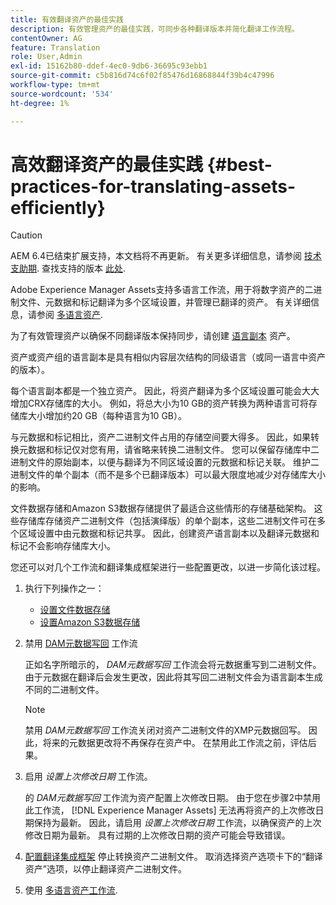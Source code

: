 ```yaml
---
title: 有效翻译资产的最佳实践
description: 有效管理资产的最佳实践，可同步各种翻译版本并简化翻译工作流程。
contentOwner: AG
feature: Translation
role: User,Admin
exl-id: 15162b80-ddef-4ec0-9db6-36695c93ebb1
source-git-commit: c5b816d74c6f02f85476d16868844f39b4c47996
workflow-type: tm+mt
source-wordcount: '534'
ht-degree: 1%

---
```


# 高效翻译资产的最佳实践 {#best-practices-for-translating-assets-efficiently}

>[!CAUTION]
>
>AEM 6.4已结束扩展支持，本文档将不再更新。 有关更多详细信息，请参阅 [技术支助期](https://helpx.adobe.com/cn/support/programs/eol-matrix.html). 查找支持的版本 [此处](https://experienceleague.adobe.com/docs/).

Adobe Experience Manager Assets支持多语言工作流，用于将数字资产的二进制文件、元数据和标记翻译为多个区域设置，并管理已翻译的资产。 有关详细信息，请参阅 [多语言资产](multilingual-assets.md).

为了有效管理资产以确保不同翻译版本保持同步，请创建 [语言副本](preparing-assets-for-translation.md) 资产。

资产或资产组的语言副本是具有相似内容层次结构的同级语言（或同一语言中资产的版本）。

每个语言副本都是一个独立资产。 因此，将资产翻译为多个区域设置可能会大大增加CRX存储库的大小。 例如，将总大小为10 GB的资产转换为两种语言可将存储库大小增加约20 GB（每种语言为10 GB）。

与元数据和标记相比，资产二进制文件占用的存储空间要大得多。 因此，如果转换元数据和标记仅对您有用，请省略来转换二进制文件。 您可以保留存储库中二进制文件的原始副本，以便与翻译为不同区域设置的元数据和标记关联。 维护二进制文件的单个副本（而不是多个已翻译版本）可以最大限度地减少对存储库大小的影响。

文件数据存储和Amazon S3数据存储提供了最适合这些情形的存储基础架构。 这些存储库存储资产二进制文件（包括演绎版）的单个副本，这些二进制文件可在多个区域设置中由元数据和标记共享。 因此，创建资产语言副本以及翻译元数据和标记不会影响存储库大小。

您还可以对几个工作流和翻译集成框架进行一些配置更改，以进一步简化该过程。

1. 执行下列操作之一：

   * [设置文件数据存储](/help/sites-deploying/data-store-config.md)
   * [设置Amazon S3数据存储](/help/sites-deploying/data-store-config.md)

1. 禁用 [DAM元数据写回](/help/sites-administering/workflow-offloader.md#disable-offloading) 工作流

   正如名字所暗示的， *DAM元数据写回* 工作流会将元数据重写到二进制文件。 由于元数据在翻译后会发生更改，因此将其写回二进制文件会为语言副本生成不同的二进制文件。

   >[!NOTE]
   >
   >禁用 *DAM元数据写回* 工作流关闭对资产二进制文件的XMP元数据回写。 因此，将来的元数据更改将不再保存在资产中。 在禁用此工作流之前，评估后果。

1. 启用 *设置上次修改日期* 工作流。

   的 *DAM元数据写回* 工作流为资产配置上次修改日期。 由于您在步骤2中禁用此工作流， [!DNL Experience Manager Assets] 无法再将资产的上次修改日期保持为最新。 因此，请启用 *设置上次修改日期* 工作流，以确保资产的上次修改日期为最新。 具有过期的上次修改日期的资产可能会导致错误。

1. [配置翻译集成框架](/help/sites-administering/tc-tic.md) 停止转换资产二进制文件。 取消选择资产选项卡下的“翻译资产”选项，以停止翻译资产二进制文件。
1. 使用 [多语言资产工作流](multilingual-assets.md).
